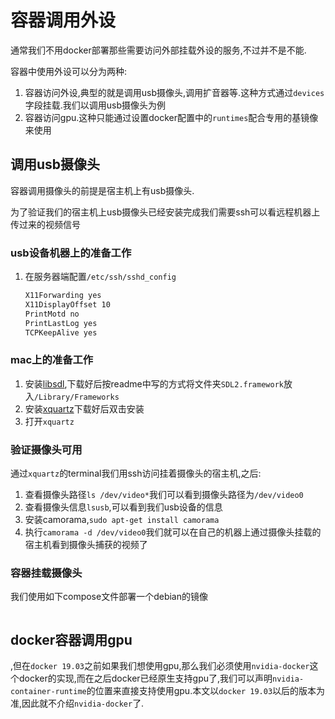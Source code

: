 # 容器调用外设

通常我们不用docker部署那些需要访问外部挂载外设的服务,不过并不是不能.

容器中使用外设可以分为两种:

1. 容器访问外设,典型的就是调用usb摄像头,调用扩音器等.这种方式通过`devices`字段挂载.我们以调用usb摄像头为例
2. 容器访问gpu.这种只能通过设置docker配置中的`runtimes`配合专用的基镜像来使用

## 调用usb摄像头

容器调用摄像头的前提是宿主机上有usb摄像头.

为了验证我们的宿主机上usb摄像头已经安装完成我们需要ssh可以看远程机器上传过来的视频信号

### usb设备机器上的准备工作

1. 在服务器端配置`/etc/ssh/sshd_config`

    ```txt
    X11Forwarding yes
    X11DisplayOffset 10
    PrintMotd no
    PrintLastLog yes
    TCPKeepAlive yes
    ```

### mac上的准备工作

1. 安装[libsdl](http://www.libsdl.org/download-2.0.php),下载好后按readme中写的方式将文件夹`SDL2.framework`放入`/Library/Frameworks`
2. 安装[xquartz](https://www.xquartz.org/)下载好后双击安装
3. 打开`xquartz`

### 验证摄像头可用

通过`xquartz`的terminal我们用ssh访问挂着摄像头的宿主机,之后:

1. 查看摄像头路径`ls /dev/video*`我们可以看到摄像头路径为`/dev/video0`
2. 查看摄像头信息`lsusb`,可以看到我们usb设备的信息
3. 安装camorama,`sudo apt-get install camorama`
4. 执行`camorama -d /dev/video0`我们就可以在自己的机器上通过摄像头挂载的宿主机看到摄像头捕获的视频了

### 容器挂载摄像头

我们使用如下compose文件部署一个debian的镜像

```yml

```

## docker容器调用gpu

,但在`docker 19.03`之前如果我们想使用gpu,那么我们必须使用`nvidia-docker`这个docker的实现,而在之后docker已经原生支持gpu了,我们可以声明`nvidia-container-runtime`的位置来直接支持使用gpu.本文以`docker 19.03`以后的版本为准,因此就不介绍`nvidia-docker`了.